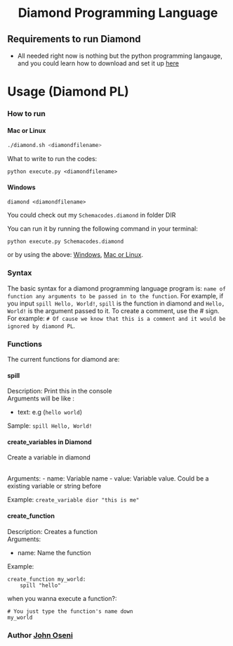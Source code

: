 <div align="center">
 <h1> Diamond Programming Language </h1>
 </div>

## Requirements to run Diamond 

- All needed right now is nothing but the python programming langauge, and you could learn how to download and set it up [here](https://medium.com/co-learning-lounge/how-to-download-install-python-on-windows-2021-44a707994013)

# Usage (Diamond PL)

### How to run

#### Mac or Linux
```bash
./diamond.sh <diamondfilename>
```

What to write to run the codes:

```shell
python execute.py <diamondfilename>
```

#### Windows
```batch
diamond <diamondfilename>
```

You could check out my `Schemacodes.diamond` in folder DIR

You can run it by running the following command in your terminal:
```shell
python execute.py Schemacodes.diamond 
```
or by using the above: [Windows](#windows), [Mac or Linux](#mac-or-linux).

### Syntax
The basic syntax for a diamond programming language program is: `name of function any arguments to be passed in to the function`.
For example, 
if you input `spill Hello, World!`, `spill` is the function  in diamond
and `Hello, World!` is the argument passed to it. To create a comment, use the # sign. 
For example: `# Of cause we know that this is a comment and it would be ignored by diamond PL`.

### Functions
The current functions for diamond are:
#### spill
Description: Print this in the console
<br>
Arguments will be like :
- text: e.g (`hello world`)

Sample: `spill Hello, World!`

#### create_variables in Diamond
 Create a variable in diamond

<br>
Arguments:
- name: Variable name
- value: Variable value. Could be a existing variable or string before

Example: `create_variable dior "this is me"`

#### create_function
Description: Creates a function
<br>
Arguments:
- name: Name the function

Example:
```
create_function my_world:
    spill "hello"
```

when you wanna execute a function?:
```
# You just type the function's name down
my_world
```

 <div>
     <h3>  Author  <a href="https://linktr.ee/johnoseni">John Oseni</a> </h3>
 </div>
